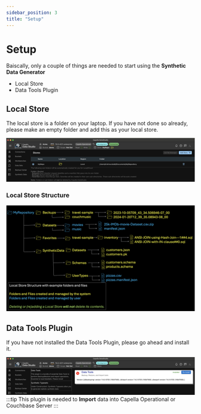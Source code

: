 ```yaml
---
sidebar_position: 3
title: "Setup"
---
```


# Setup

Baiscally, only a couple of things are needed to start using the **Synthetic Data Generator**

- Local Store
- Data Tools Plugin

## Local Store

The local store is a folder on your laptop. If you have not done so already, please make an empty folder and add this as your local store.

![synth-local-store](/img/synthetic/synth-local-store.png)

### Local Store Structure

<img src="/img/stores/localstore.png" width="800"
alt="localstore" />

## Data Tools Plugin

If you have not installed the Data Tools Plugin, please go ahead and install it.

![synth-datatools-plugin](/img/synthetic/synth-datatools-plugin.png)
:::tip
This plugin is needed to **Import** data into Capella Operational or Couchbase Server
:::
